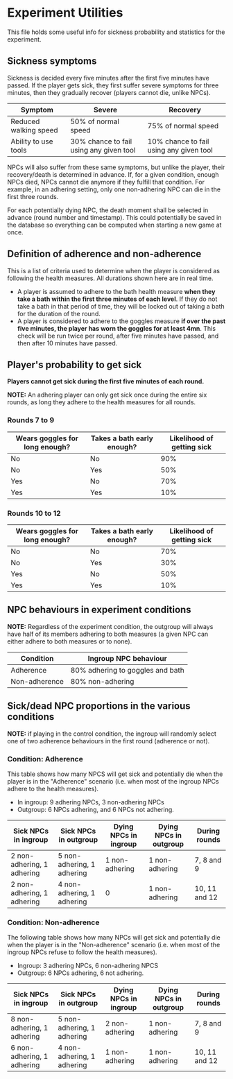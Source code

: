 # Experiment Utilities

This file holds some useful info for sickness probability and statistics for the experiment.

## Sickness symptoms

Sickness is decided every five minutes after the first five minutes have passed.
If the player gets sick, they first suffer severe symptoms for three minutes, then they gradually recover (players cannot die, unlike NPCs).

| Symptom               | Severe                                  | Recovery                                |
|-----------------------|-----------------------------------------|-----------------------------------------|
| Reduced walking speed | 50% of normal speed                     | 75% of normal speed                     |
| Ability to use tools  | 30% chance to fail using any given tool | 10% chance to fail using any given tool |

NPCs will also suffer from these same symptoms, but unlike the player, their recovery/death is determined in advance.
If, for a given condition, enough NPCs died, NPCs cannot die anymore if they fulfill that condition.
For example, in an adhering setting, only one non-adhering NPC can die in the first three rounds.

For each potentially dying NPC, the death moment shall be selected in advance (round number and timestamp).
This could potentially be saved in the database so everything can be computed when starting a new game at once.


## Definition of adherence and non-adherence

This is a list of criteria used to determine when the player is considered as following the health 
measures. All durations shown here are in real time.

- A player is assumed to adhere to the bath health measure **when they take a bath within the first three minutes of each level**. If they do not take a bath in that period of time, they will be locked out of taking a bath for the duration of the round.
- A player is considered to adhere to the goggles measure **if over the past five minutes, the player has worn the goggles for at least 4mn**. This check will be run twice per round, after five minutes have passed, and then after 10 minutes have passed.


## Player's probability to get sick

**Players cannot get sick during the first five minutes of each round.**

**NOTE:** An adhering player can only get sick once during the entire six rounds, as long they adhere to the health measures
for all rounds.

### Rounds 7 to 9

| Wears goggles for long enough? | Takes a bath early enough? | Likelihood of getting sick |
|--------------------------------|----------------------------|----------------------------|
| No                             | No                         | 90%                        |
| No                             | Yes                        | 50%                        |
| Yes                            | No                         | 70%                        |
| Yes                            | Yes                        | 10%                        |


### Rounds 10 to 12

| Wears goggles for long enough? | Takes a bath early enough? | Likelihood of getting sick |
|--------------------------------|----------------------------|----------------------------|
| No                             | No                         | 70%                        |
| No                             | Yes                        | 30%                        |
| Yes                            | No                         | 50%                        |
| Yes                            | Yes                        | 10%                        |


## NPC behaviours in experiment conditions
**NOTE:** Regardless of the experiment condition, the outgroup will always have half of its members adhering to both measures (a given NPC can either adhere to both measures or to none).

| Condition     | Ingroup NPC behaviour            |
|---------------|----------------------------------|
| Adherence     | 80% adhering to goggles and bath |
| Non-adherence | 80% non-adhering                 |


## Sick/dead NPC proportions in the various conditions

**NOTE:** if playing in the control condition, the ingroup will randomly select one of two adherence behaviours in the first round (adherence or not).

### Condition: Adherence
This table shows how many NPCS will get sick and potentially die when the player is in the "Adherence" scenario 
(i.e. when most of the ingroup NPCs adhere to the health measures).

- In ingroup: 9 adhering NPCs, 3 non-adhering NPCs
- Outgroup: 6 NPCs adhering, and 6 NPCs not adhering.

| Sick NPCs in ingroup       | Sick NPCs in outgroup      | Dying NPCs in ingroup | Dying NPCs in outgroup | During rounds |
|----------------------------|----------------------------|-----------------------|------------------------|---------------|
| 2 non-adhering, 1 adhering | 5 non-adhering, 1 adhering | 1 non-adhering        | 1 non-adhering         | 7, 8 and 9    |
| 2 non-adhering, 1 adhering | 4 non-adhering, 1 adhering | 0                     | 1 non-adhering         | 10, 11 and 12 |

### Condition: Non-adherence

The following table shows how many NPCs will get sick and potentially die when the player is in the "Non-adherence" scenario
(i.e. when most of the ingroup NPCs refuse to follow the health measures).

- Ingroup: 3 adhering NPCs, 6 non-adhering NPCS
- Outgroup: 6 NPCs adhering, 6 not adhering.

| Sick NPCs in ingroup       | Sick NPCs in outgroup      | Dying NPCs in ingroup | Dying NPCs in outgroup | During rounds |
|----------------------------|----------------------------|-----------------------|------------------------|---------------|
| 8 non-adhering, 1 adhering | 5 non-adhering, 1 adhering | 2 non-adhering        | 1 non-adhering         | 7, 8 and 9    |
| 6 non-adhering, 1 adhering | 4 non-adhering, 1 adhering | 1 non-adhering        | 1 non-adhering         | 10, 11 and 12 |


